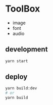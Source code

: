 # ToolBox

- image
- font
- audio


## development

```bash
yarn start
```

## deploy

```bash
yarn build:dev
# or
yarn build
```